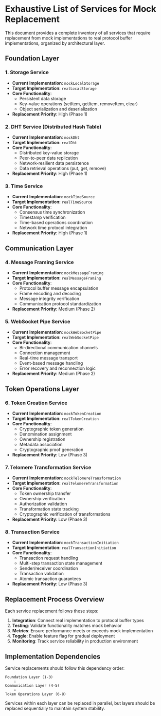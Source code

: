 # Exhaustive List of Services for Mock Replacement

This document provides a complete inventory of all services that require replacement from mock implementations to real protocol buffer implementations, organized by architectural layer.

## Foundation Layer

### 1. Storage Service
- **Current Implementation**: `mockLocalStorage`
- **Target Implementation**: `realLocalStorage`
- **Core Functionality**: 
  - Persistent data storage
  - Key-value operations (setItem, getItem, removeItem, clear)
  - Object serialization and deserialization
- **Replacement Priority**: High (Phase 1)

### 2. DHT Service (Distributed Hash Table)
- **Current Implementation**: `mockDht`
- **Target Implementation**: `realDht`
- **Core Functionality**:
  - Distributed key-value storage
  - Peer-to-peer data replication
  - Network-resilient data persistence
  - Data retrieval operations (put, get, remove)
- **Replacement Priority**: High (Phase 1)

### 3. Time Service
- **Current Implementation**: `mockTimeSource`
- **Target Implementation**: `realTimeSource`
- **Core Functionality**:
  - Consensus time synchronization
  - Timestamp verification
  - Time-based operations coordination
  - Network time protocol integration
- **Replacement Priority**: High (Phase 1)

## Communication Layer

### 4. Message Framing Service
- **Current Implementation**: `mockMessageFraming`
- **Target Implementation**: `realMessageFraming`
- **Core Functionality**:
  - Protocol buffer message encapsulation
  - Frame encoding and decoding
  - Message integrity verification
  - Communication protocol standardization
- **Replacement Priority**: Medium (Phase 2)

### 5. WebSocket Pipe Service
- **Current Implementation**: `mockWebSocketPipe`
- **Target Implementation**: `realWebSocketPipe`
- **Core Functionality**:
  - Bi-directional communication channels
  - Connection management
  - Real-time message transport
  - Event-based message handling
  - Error recovery and reconnection logic
- **Replacement Priority**: Medium (Phase 2)

## Token Operations Layer

### 6. Token Creation Service
- **Current Implementation**: `mockTokenCreation`
- **Target Implementation**: `realTokenCreation`
- **Core Functionality**:
  - Cryptographic token generation
  - Denomination assignment
  - Ownership registration
  - Metadata association
  - Cryptographic proof generation
- **Replacement Priority**: Low (Phase 3)

### 7. Telomere Transformation Service
- **Current Implementation**: `mockTelomereTransformation`
- **Target Implementation**: `realTelomereTransformation`
- **Core Functionality**:
  - Token ownership transfer
  - Ownership verification
  - Authorization validation
  - Transformation state tracking
  - Cryptographic verification of transformations
- **Replacement Priority**: Low (Phase 3)

### 8. Transaction Service
- **Current Implementation**: `mockTransactionInitiation`
- **Target Implementation**: `realTransactionInitiation`
- **Core Functionality**:
  - Transaction request handling
  - Multi-step transaction state management
  - Sender/receiver coordination
  - Transaction validation
  - Atomic transaction guarantees
- **Replacement Priority**: Low (Phase 3)

## Replacement Process Overview

Each service replacement follows these steps:

1. **Integration**: Connect real implementation to protocol buffer types
2. **Testing**: Validate functionality matches mock behavior
3. **Metrics**: Ensure performance meets or exceeds mock implementation
4. **Toggle**: Enable feature flag for gradual deployment
5. **Monitoring**: Track service reliability in production environment

## Implementation Dependencies

Service replacements should follow this dependency order:

```
Foundation Layer (1-3)
    ↓
Communication Layer (4-5)
    ↓
Token Operations Layer (6-8)
```

Services within each layer can be replaced in parallel, but layers should be replaced sequentially to maintain system stability. 